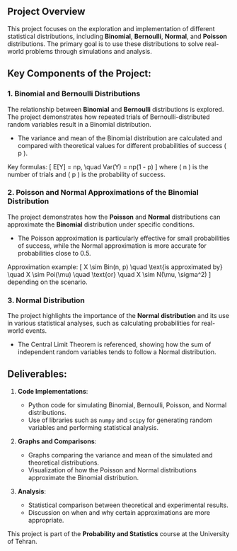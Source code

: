 ## Project Overview

This project focuses on the exploration and implementation of different statistical distributions, including **Binomial**, **Bernoulli**, **Normal**, and **Poisson** distributions. The primary goal is to use these distributions to solve real-world problems through simulations and analysis.

## Key Components of the Project:

### 1. Binomial and Bernoulli Distributions
The relationship between **Binomial** and **Bernoulli** distributions is explored. The project demonstrates how repeated trials of Bernoulli-distributed random variables result in a Binomial distribution.
   - The variance and mean of the Binomial distribution are calculated and compared with theoretical values for different probabilities of success \( p \).

Key formulas:
\[
E[Y] = np, \quad Var(Y) = np(1 - p)
\]
where \( n \) is the number of trials and \( p \) is the probability of success.

### 2. Poisson and Normal Approximations of the Binomial Distribution
The project demonstrates how the **Poisson** and **Normal** distributions can approximate the **Binomial** distribution under specific conditions.
   - The Poisson approximation is particularly effective for small probabilities of success, while the Normal approximation is more accurate for probabilities close to 0.5.

Approximation example:
\[
X \sim Bin(n, p) \quad \text{is approximated by} \quad X \sim Poi(\mu) \quad \text{or} \quad X \sim N(\mu, \sigma^2)
\]
depending on the scenario.

### 3. Normal Distribution
The project highlights the importance of the **Normal distribution** and its use in various statistical analyses, such as calculating probabilities for real-world events.
   - The Central Limit Theorem is referenced, showing how the sum of independent random variables tends to follow a Normal distribution.

## Deliverables:

1. **Code Implementations**:
   - Python code for simulating Binomial, Bernoulli, Poisson, and Normal distributions.
   - Use of libraries such as `numpy` and `scipy` for generating random variables and performing statistical analysis.

2. **Graphs and Comparisons**:
   - Graphs comparing the variance and mean of the simulated and theoretical distributions.
   - Visualization of how the Poisson and Normal distributions approximate the Binomial distribution.

3. **Analysis**:
   - Statistical comparison between theoretical and experimental results.
   - Discussion on when and why certain approximations are more appropriate.

This project is part of the **Probability and Statistics** course at the University of Tehran.